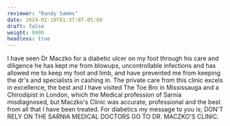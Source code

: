 ```yaml
---
reviewer: "Randy Samms"
date: 2024-02-18T01:37:07-05:00
draft: false
weight: 9999
headless: true
---
```


I have seen Dr Maczko for a diabetic  ulcer on my foot through his care and diligence he has kept me from blowups, uncontrollable infections and has allowed me to keep my foot and limb, and have prevented me from keeping the dr's and specialists in cashing in. The private care from this clinic excels in excellence, the best and I have visited The Toe Bro in Mississauga and a Chirodipist in London, which the Medical profession of Sarnia misdiagnosed, but Maczko's Clinic was accurate, professional and the best from all that I have been treated. For diabetics my message to you is; DON'T RELY ON THE  SARNIA MEDICAL DOCTORS GO TO DR. MACZKO'S CLINIC.